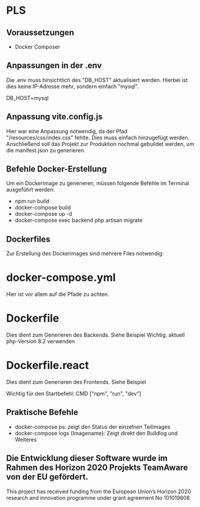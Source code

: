 # PLS

## Voraussetzungen

-   Docker Composer

## Anpassungen in der .env

Die .env muss hinsichtlich des "DB_HOST" aktualisiert werden.
Hierbei ist dies keine IP-Adresse mehr, sondern einfach "mysql".

DB_HOST=mysql

## Anpassung vite.config.js

Hier war eine Anpassung notwendig, da der Pfad "/resources/css/index.css" fehlte.
Dies muss einfach hinzugefügt werden. Anschließend soll das Projekt zur Produktion nochmal gebuildet werden,
um die manifest.json zu generieren.

## Befehle Docker-Erstellung

Um ein Dockerimage zu generieren, müssen folgende Befehle im Terminal ausgeführt werden:

-   npm run build
-   docker-compose build
  - docker-compose up -d
  - docker-compose exec backend php artisan migrate

## Dockerfiles

Zur Erstellung des Dockerimages sind mehrere Files notwendig:

# docker-compose.yml
Hier ist vor allem auf die Pfade zu achten.

# Dockerfile
Dies dient zum Generieren des Backends. Siehe Beispiel
Wichtig: aktuell php-Version 8.2 verwenden

# Dockerfile.react
Dies dient zum Generieren des Frontends. Siehe Beispiel

Wichtig für den Startbefehl:
CMD ["npm", "run", "dev"] 


## Praktische Befehle
- docker-compose ps: zeigt den Status der einzelnen Teilimages
- docker-compose logs {Imagename}: Zeigt direkt den Buildlog und Weiteres


## Die Entwicklung dieser Software wurde im Rahmen des Horizon 2020 Projekts TeamAware von der EU gefördert.

This project has received funding from the European Union’s Horizon 2020 research and innovation programme under grant agreement No 101019808.
